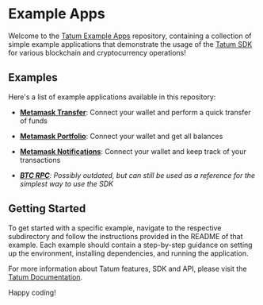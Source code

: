 # Example Apps

Welcome to the [Tatum Example Apps](https://tatum.io/dapp-templates) repository, containing a collection of simple example applications that demonstrate the usage of the [Tatum SDK](https://github.com/tatumio/tatum-js) for various blockchain and cryptocurrency operations!

## Examples

Here's a list of example applications available in this repository:

- [**Metamask Transfer**](Metamask/transfer): Connect your wallet and perform a quick transfer of funds

- [**Metamask Portfolio**](Metamask/portfolio): Connect your wallet and get all balances

- [**Metamask Notifications**](Metamask/notifications): Connect your wallet and keep track of your transactions

- _[**BTC RPC**](YT%20Apps/BTC%20RPC): Possibly outdated, but can still be used as a reference for the simplest way to use the SDK_

## Getting Started

To get started with a specific example, navigate to the respective subdirectory and follow the instructions provided in the README of that example. Each example should contain a step-by-step guidance on setting up the environment, installing dependencies, and running the application.

For more information about Tatum features, SDK and API, please visit the [Tatum Documentation](https://docs.tatum.com/).

Happy coding!
